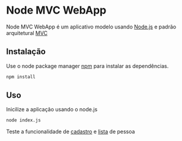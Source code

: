 # Node MVC WebApp

Node MVC WebApp é um aplicativo modelo usando [Node.js](https://nodejs.org/en) e padrão arquitetural [MVC](https://pt.wikipedia.org/wiki/MVC)

## Instalação

Use o node package manager [npm](https://www.npmjs.com/) para instalar as dependências.


```bash
npm install
```

## Uso

Inicilize a aplicação usando o node.js

```bash
node index.js
```

Teste a funcionalidade de [cadastro](http://localhost:8000/pessoa/cadastrar) e [lista](http://localhost:8000/pessoa/listar) de pessoa